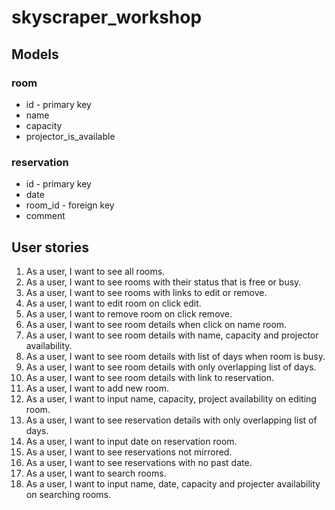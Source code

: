 # skyscraper_workshop

## Models

### room
* id - primary key
* name 
* capacity
* projector_is_available

### reservation
* id - primary key
* date
* room_id - foreign key
* comment

## User stories

1. As a user, I want to see all rooms.
2. As a user, I want to see rooms with their status that is free or busy.
3. As a user, I want to see rooms with links to edit or remove.
4. As a user, I want to edit room on click edit.
5. As a user, I want to remove room on click remove.
6. As a user, I want to see room details when click on name room.
7. As a user, I want to see room details with name, capacity and projector availability.
8. As a user, I want to see room details with list of days when room is busy.
9. As a user, I want to see room details with only overlapping list of days.
10. As a user, I want to see room details with link to reservation.
11. As a user, I want to add new room.
12. As a user, I want to input name, capacity, project availability on editing room.
13. As a user, I want to see reservation details with only overlapping list of days.
14. As a user, I want to input date on reservation room.
15. As a user, I want to see reservations not mirrored.
16. As a user, I want to see reservations with no past date.
17. As a user, I want to search rooms.
18. As a user, I want to input name, date, capacity and projecter availability on searching rooms.
